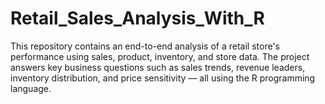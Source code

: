 # Retail_Sales_Analysis_With_R
This repository contains an end-to-end analysis of a retail store's performance using sales, product, inventory, and store data. The project answers key business questions such as sales trends, revenue leaders, inventory distribution, and price sensitivity — all using the R programming language.
